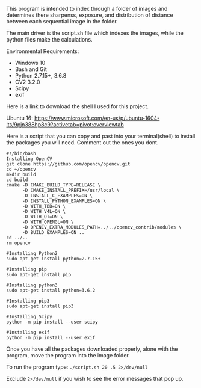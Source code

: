 This program is intended to index through a folder of images and
determines there sharpenss, exposure, and distribution of distance
between each sequential image in the folder.

The main driver is the script.sh file which indexes the images, while
the python files make the calculations.

Environmental Requirements:
+ Windows 10
+ Bash and Git
+ Python 2.7.15+, 3.6.8
+ CV2 3.2.0
+ Scipy
+ exif

Here is a link to download the shell I used for this project.

Ubuntu 16: https://www.microsoft.com/en-us/p/ubuntu-1604-lts/9pjn388hp8c9?activetab=pivot:overviewtab

Here is a script that you can copy and past into your terminal(shell) to
install the packages you will need. Comment out the ones you dont.
```
#!/bin/bash
Installing OpenCV
git clone https://github.com/opencv/opencv.git
cd ~/opencv
mkdir build
cd build
cmake -D CMAKE_BUILD_TYPE=RELEASE \
      -D CMAKE_INSTALL_PREFIX=/usr/local \
      -D INSTALL_C_EXAMPLES=ON \
      -D INSTALL_PYTHON_EXAMPLES=ON \
      -D WITH_TBB=ON \
      -D WITH_V4L=ON \
      -D WITH_QT=ON \
      -D WITH_OPENGL=ON \
      -D OPENCV_EXTRA_MODULES_PATH=../../opencv_contrib/modules \
      -D BUILD_EXAMPLES=ON ..
cd ../..
rm opencv

#Installing Python2
sudo apt-get install python=2.7.15+

#Installing pip
sudo apt-get install pip

#Installing python3
sudo apt-get install python=3.6.2

#Installing pip3
sudo apt-get install pip3

#Installing Scipy
python -m pip install --user scipy

#Installing exif
python -m pip install --user exif
```

Once you have all the packages downloaded properly, alone with the program, move the program
into the image folder.

To run the program type:
`./script.sh 20 .5 2>/dev/null`

Exclude `2>/dev/null` if you wish to see the error messages that pop up.




